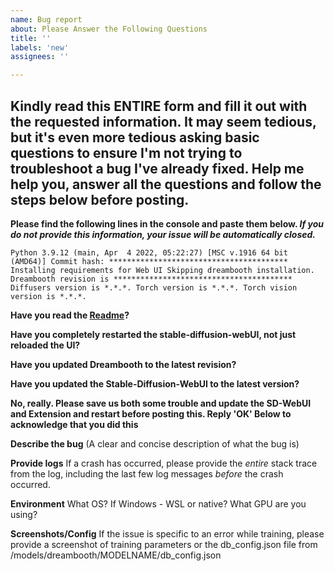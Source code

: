 ```yaml
---
name: Bug report
about: Please Answer the Following Questions
title: ''
labels: 'new'
assignees: ''

---
```

## Kindly read this ENTIRE form and fill it out with the requested information. It may seem tedious, but it's even more tedious asking basic questions to ensure I'm not trying to troubleshoot a bug I've already fixed. Help me help you, answer all the questions and follow the steps below before posting.



**Please find the following lines in the console and paste them below. _If you do not provide this information, your issue will be automatically closed._**

`
Python 3.9.12 (main, Apr  4 2022, 05:22:27) [MSC v.1916 64 bit (AMD64)]
Commit hash: ****************************************
Installing requirements for Web UI
Skipping dreambooth installation.
Dreambooth revision is ****************************************
Diffusers version is *.*.*.
Torch version is *.*.*.
Torch vision version is *.*.*.
`

**Have you read the [Readme](https://github.com/d8ahazard/sd_dreambooth_extension#readme)?**

**Have you completely restarted the stable-diffusion-webUI, not just reloaded the UI?**

**Have you updated Dreambooth to the latest revision?**

**Have you updated the Stable-Diffusion-WebUI to the latest version?**

**No, really. Please save us both some trouble and update the SD-WebUI and Extension and restart before posting this. Reply 'OK' Below to acknowledge that you did this**

**Describe the bug**
(A clear and concise description of what the bug is)

**Provide logs**
If a crash has occurred, please provide the *entire* stack trace from the log, including the last few log messages *before* the crash occurred.

**Environment**
What OS?
If Windows - WSL or native?
What GPU are you using?

**Screenshots/Config**
If the issue is specific to an error while training, please provide a screenshot of training parameters or the db_config.json file from /models/dreambooth/MODELNAME/db_config.json
